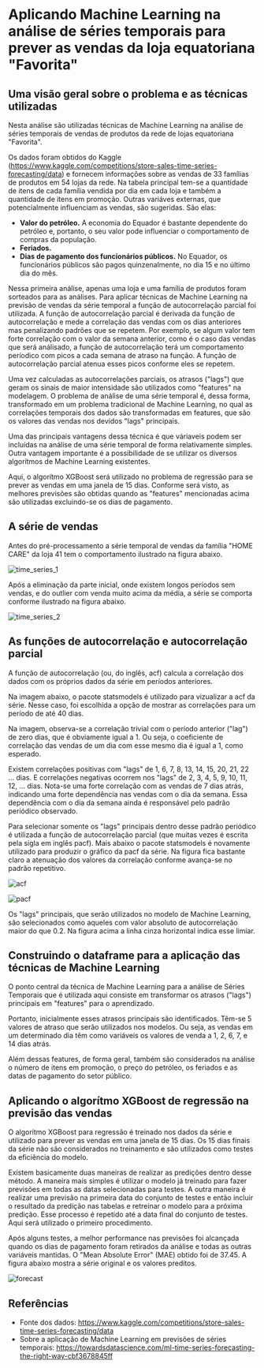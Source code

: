 # Aplicando Machine Learning na análise de séries temporais para prever as vendas da loja equatoriana "Favorita"

## Uma visão geral sobre o problema e as técnicas utilizadas

Nesta análise são utilizadas técnicas de Machine Learning na análise de séries temporais de vendas de produtos da rede de lojas equatoriana "Favorita".

Os dados foram obtidos do Kaggle (https://www.kaggle.com/competitions/store-sales-time-series-forecasting/data) e fornecem informações sobre as vendas de 33 famílias de produtos em 54 lojas da rede. Na tabela principal tem-se a quantidade de itens de cada família vendida por dia em cada loja e também a quantidade de itens em promoção. Outras variáves externas, que potencialmente influenciam as vendas, são sugeridas. São elas:

- **Valor do petróleo.** A economia do Equador é bastante dependente do petróleo e, portanto, o seu valor pode influenciar o comportamento de compras da população.
- **Feriados.**
- **Dias de pagamento dos funcionários públicos.** No Equador, os funcionários públicos são pagos quinzenalmente, no dia 15 e no último dia do mês. 

Nessa primeira análise, apenas uma loja e uma família de produtos foram sorteados para as análises. Para aplicar técnicas de Machine Learning na previsão de vendas da série temporal a função de autocorrelação parcial foi utilizada. A função de autocorrelação parcial é derivada da função de autocorrelação e mede a correlação das vendas com os dias anteriores mas penalizando padrões que se repetem. Por exemplo, se algum valor tem forte correlação com o valor da semana anterior, como é o caso das vendas que será análisado, a função de autocorrelação terá um comportamento períodico com picos a cada semana de atraso na função. A função de autocorrelação parcial atenua esses picos conforme eles se repetem.

Uma vez calculadas as autocorrelações parciais, os atrasos ("lags") que geram os sinais de maior intensidade são utilizados como "features" na modelagem. O problema de análise de uma série temporal é, dessa forma, transformado em um problema tradicional de Machine Learning, no qual as correlações temporais dos dados são transformadas em features, que são os valores das vendas nos devidos "lags" principais. 

Uma das principais vantagens dessa técnica é que váriaveis podem ser incluídas na análise de uma série temporal de forma relativamente simples. Outra vantagem importante é a possibilidade de se utilizar os diversos algorítmos de Machine Learning existentes.  

Aqui, o algorítmo XGBoost será utilizado no problema de regressão para se prever as vendas em uma janela de 15 dias. Conforme será visto, as melhores previsões são obtidas quando as "features" mencionadas acima são utilizadas excluindo-se os dias de pagamento.

## A série de vendas

Antes do pré-processamento a série temporal de vendas da família "HOME CARE" da loja 41 tem o comportamento ilustrado na figura abaixo.

![time_series_1](https://user-images.githubusercontent.com/88217999/214460691-c7875ebb-5679-4ed5-8c81-31a9a4c78eed.png)

Após a eliminação da parte inicial, onde existem longos períodos sem vendas, e do outlier com venda muito acima da média, a série se comporta conforme ilustrado na figura abaixo.

![time_series_2](https://user-images.githubusercontent.com/88217999/214461472-b2f89157-828b-46bb-a885-2f2ba72cd308.png)

## As funções de autocorrelação e autocorrelação parcial

A função de autocorrelação (ou, do inglês, acf) calcula a correlação dos dados com os próprios dados da série em períodos anteriores. 

Na imagem abaixo, o pacote statsmodels é utilizado para vizualizar a acf da série. Nesse caso, foi escolhida a opção de mostrar as correlações para um período de até 40 dias. 

Na imagem, observa-se a correlação trivial com o período anterior ("lag") de zero dias, que é obviamente igual a 1. Ou seja, o coeficiente de correlação das vendas de um dia com esse mesmo dia é igual a 1, como esperado.   

Existem correlações positivas com "lags" de 1, 6, 7, 8, 13, 14, 15, 20, 21, 22 ... dias. E correlações negativas ocorrem nos "lags" de 2, 3, 4, 5, 9, 10, 11, 12, ... dias. Nota-se uma forte correlação com as vendas de 7 dias atrás, indicando uma forte dependência nas vendas com o dia da semana. Essa dependência com o dia da semana ainda é responsável pelo padrão periódico observado. 

Para selecionar somente os "lags" principais dentro desse padrão periódico é utilizada a função de autocorrelação parcial (que muitas vezes é escrita pela sigla em inglês pacf). Mais abaixo o pacote statsmodels é novamente utilizado para produzir o gráfico da pacf da série. Na figura fica bastante claro a atenuação dos valores da correlação conforme avança-se no padrão repetitivo. 

![acf](https://user-images.githubusercontent.com/88217999/214462822-f907cc15-943d-4510-a267-94a90b12751f.png)

![pacf](https://user-images.githubusercontent.com/88217999/214462508-efe94120-77a6-4bac-9a62-37349f870b48.png)

Os "lags" principais, que serão utilizados no modelo de Machine Learning, são selecionados como aqueles com valor absoluto de autocorrelação maior do que 0.2. Na figura acima a linha cinza horizontal indica esse limiar.  

## Construindo o dataframe para a aplicação das técnicas de Machine Learning

O ponto central da técnica de Machine Learning para a análise de Séries Temporais que é utilizada aqui consiste em transformar os atrasos ("lags") principais em "features" para o aprendizado. 

Portanto, inicialmente esses atrasos principais são identificados. Têm-se 5 valores de atraso que serão utilizados nos modelos. Ou seja, as vendas em um determinado dia têm como variáveis os valores de venda a 1, 2, 6, 7, e 14 dias atrás.

Além dessas features, de forma geral, também são considerados na análise o número de itens em promoção, o preço do petróleo, os feriados e as datas de pagamento do setor público.

## Aplicando o algorítmo XGBoost de regressão na previsão das vendas

O algorítmo XGBoost para regressão é treinado nos dados da série e utilizado para prever as vendas em uma janela de 15 dias. Os 15 dias finais da série não são considerados no treinamento e são utilizados como testes da eficiência do modelo. 

Existem basicamente duas maneiras de realizar as predições dentro desse método. A maneira mais simples é utilizar o modelo já treinado para fazer previsões em todas as datas selecionadas para testes. A outra maneira é realizar uma previsão na primeira data do conjunto de testes e então incluir o resultado da predição nas tabelas e retreinar o modelo para a próxima predição. Esse processo é repetido até a data final do conjunto de testes. Aqui será utilizado o primeiro procedimento.

Após alguns testes, a melhor performance nas previsões foi alcançada quando os dias de pagamento foram retirados da análise e todas as outras variáveis mantidas. O "Mean Absolute Error" (MAE) obtido foi de 37.45. A figura abaixo mostra a série original e os valores preditos.

![forecast](https://user-images.githubusercontent.com/88217999/214466032-6e7a58d7-619e-42eb-b0ac-1b676dc18d75.png)

## Referências

- Fonte dos dados: https://www.kaggle.com/competitions/store-sales-time-series-forecasting/data
- Sobre a aplicação de Machine Learning em previsões de séries temporais: https://towardsdatascience.com/ml-time-series-forecasting-the-right-way-cbf3678845ff

